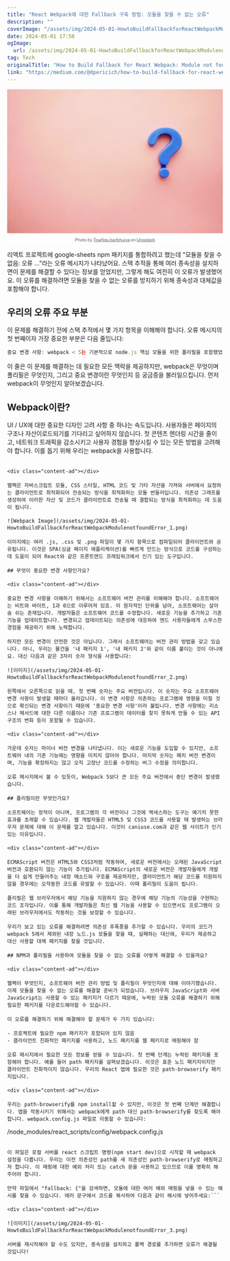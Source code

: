 ```yaml
---
title: "React Webpack에 대한 Fallback 구축 방법: 모듈을 찾을 수 없는 오류"
description: ""
coverImage: "/assets/img/2024-05-01-HowtoBuildFallbackforReactWebpackModulenotfoundError_0.png"
date: 2024-05-01 17:50
ogImage: 
  url: /assets/img/2024-05-01-HowtoBuildFallbackforReactWebpackModulenotfoundError_0.png
tag: Tech
originalTitle: "How to Build Fallback for React Webpack: Module not found Error"
link: "https://medium.com/@dpericich/how-to-build-fallback-for-react-webpack-module-not-found-error-de2438a8697c"
---
```



<img src="/assets/img/2024-05-01-HowtoBuildFallbackforReactWebpackModulenotfoundError_0.png" />

리액트 프로젝트에 google-sheets npm 패키지를 통합하려고 했는데 "모듈을 찾을 수 없음: 오류 ..."라는 오류 메시지가 나타났어요. 스택 추적을 통해 여러 종속성을 설치하면이 문제를 해결할 수 있다는 정보를 얻었지만, 그렇게 해도 여전히 이 오류가 발생했어요. 이 오류를 해결하려면 모듈을 찾을 수 없는 오류를 방지하기 위해 종속성과 대체값을 포함해야 합니다.

## 우리의 오류 주요 부분

이 문제를 해결하기 전에 스택 추적에서 몇 가지 항목을 이해해야 합니다. 오류 메시지의 첫 번째이자 가장 중요한 부분은 다음 줄입니다:

<div class="content-ad"></div>

```js
중요 변경 사항: webpack < 5는 기본적으로 node.js 핵심 모듈을 위한 폴리필을 포함했었습니다. 이제는 그렇지 않습니다. 이 모듈이 필요한지 확인하고 그에 대한 폴리필을 구성하세요.
```

이 줄은 이 문제를 해결하는 데 필요한 모든 맥락을 제공하지만, webpack은 무엇이며 폴리필은 무엇인지, 그리고 중요 변경이란 무엇인지 등 궁금증을 불러일으킵니다. 먼저 webpack이 무엇인지 알아보겠습니다.

## Webpack이란?

UI / UX에 대한 중요한 디자인 고려 사항 중 하나는 속도입니다. 사용자들은 페이지의 구조나 자산이로드되기를 기다리고 싶어하지 않습니다. 첫 콘텐츠 렌더링 시간을 줄이고, 네트워크 트래픽을 감소시키고 사용자 경험을 향상시킬 수 있는 모든 방법을 고려해야 합니다. 이를 돕기 위해 우리는 webpack을 사용합니다.
```

<div class="content-ad"></div>

웹팩은 자바스크립트 모듈, CSS 스타일, HTML 코드 및 기타 자산을 가져와 서버에서 요청하는 클라이언트로 최적화되어 전송되는 방식을 최적화하는 모듈 번들러입니다. 의존성 그래프를 생성하여 이러한 자산 및 코드가 클라이언트로 전송될 때 결합되는 방식을 최적화하는 데 도움이 됩니다.

![Webpack Image](/assets/img/2024-05-01-HowtoBuildFallbackforReactWebpackModulenotfoundError_1.png)

이미지에는 여러 .js, .css 및 .png 파일이 몇 가지 항목으로 컴파일되어 클라이언트와 공유됩니다. 이것은 SPA(싱글 페이지 애플리케이션)를 빠르게 만드는 방식으로 코드를 구성하는 데 도움이 되어 React와 같은 프론트엔드 프레임워크에서 인기 있는 도구입니다.

## 무엇이 중요한 변경 사항인가요?

<div class="content-ad"></div>

중요한 변경 사항을 이해하기 위해서는 소프트웨어 버전 관리를 이해해야 합니다. 소프트웨어는 비트와 바이트, 1과 0으로 이루어져 있죠. 이 원자적인 단위를 넘어, 소프트웨어는 살아 숨 쉬는 존재입니다. 개발자들은 소프트웨어 코드를 수정합니다. 새로운 기능을 추가하고 기존 기능을 업데이트합니다. 변경되고 업데이트되는 의존성에 대응하여 엔드 사용자들에게 스무스한 경험을 제공하기 위해 노력합니다.

하지만 모든 변경이 안전한 것은 아닙니다. 그래서 소프트웨어는 버전 관리 방법을 갖고 있습니다. 아니, 우리는 물건을 '내 패키지 1', '내 패키지 2'와 같이 이름 붙이는 것이 아니에요. 대신 다음과 같은 3자리 숫자 형식을 사용합니다:

![이미지](/assets/img/2024-05-01-HowtoBuildFallbackforReactWebpackModulenotfoundError_2.png)

왼쪽에서 오른쪽으로 읽을 때, 첫 번째 숫자는 주요 버전입니다. 이 숫자는 주요 소프트웨어 변경 사항이 발생할 때마다 올라갑니다. 이 변경 사항은 의존하는 프로그램에 영향을 미칠 것으로 확신되는 변경 사항이기 때문에 '중요한 변경 사항'이라 불립니다. 변경 사항에는 리소스나 메서드에 대한 다른 이름이나 기존 프로그램이 데이터를 찾지 못하게 만들 수 있는 API 구조의 변화 등이 포함될 수 있습니다.

<div class="content-ad"></div>

가운데 숫자는 마이너 버전 변경을 나타냅니다. 이는 새로운 기능을 도입할 수 있지만, 소프트웨어 내의 기존 기능에는 영향을 미치지 않아야 합니다. 마지막 숫자는 패치 버전 변경이며, 기능을 확장하지는 않고 오직 고장난 코드를 수정하는 버그 수정을 의미합니다.

오류 메시지에서 볼 수 있듯이, Webpack 5보다 큰 모든 주요 버전에서 중단 변경이 발생했습니다.

## 폴리필이란 무엇인가요?

소프트웨어는 정적이 아니며, 프로그램의 각 버전이나 그것에 액세스하는 도구는 예기치 못한 효과를 초래할 수 있습니다. 웹 개발자들은 HTML5 및 CSS3 코드를 사용할 때 발생하는 브라우저 문제에 대해 이 문제를 알고 있습니다. 이것이 caniuse.com과 같은 웹 사이트가 인기 있는 이유입니다.

<div class="content-ad"></div>

ECMAScript 버전은 HTML5와 CSS3처럼 작동하여, 새로운 버전에서는 오래된 JavaScript 버전과 호환되지 않는 기능이 추가됩니다. ECMAScript의 새로운 버전은 개발자들에게 개발을 더 쉽게 만들어주는 내장 메소드와 구조를 제공하지만, 클라이언트가 해당 코드를 지원하지 않을 경우에는 오작동한 코드를 유발할 수 있습니다. 이때 폴리필이 도움이 됩니다.

폴리필은 웹 브라우저에서 해당 기능을 지원하지 않는 경우에 해당 기능의 기능성을 구현하는 코드 조각입니다. 이를 통해 개발자들은 최신 웹 기능을 사용할 수 있으면서도 프로그램이 오래된 브라우저에서도 작동하는 것을 보장할 수 있습니다.

우리가 보고 있는 오류를 해결하려면 의존성 후폭풍을 추가할 수 있습니다. 우리의 코드가 webpack 5에서 제외된 내장 노드.js 모듈을 찾을 때, 실패하는 대신에, 우리가 제공하고 대신 사용할 대체 패키지를 찾을 것입니다.

## NPM과 폴리필을 사용하여 모듈을 찾을 수 없는 오류를 어떻게 해결할 수 있을까요?

<div class="content-ad"></div>

웹팩이 무엇인지, 소프트웨어 버전 관리 방법 및 폴리필이 무엇인지에 대해 이야기했습니다. 이제 모듈을 찾을 수 없는 오류를 해결할 준비가 되었습니다. 브라우저 JavaScript와 서버 JavaScript는 사용할 수 있는 패키지가 다르기 때문에, 누락된 모듈 오류를 해결하기 위해 필요한 패키지를 다운로드해야할 수 있습니다.

이 오류를 해결하기 위해 해결해야 할 문제가 두 가지 있습니다:

- 프로젝트에 필요한 npm 패키지가 포함되어 있지 않음
- 클라이언트 친화적인 패키지를 사용하고, 노드 패키지를 웹 패키지로 매핑해야 함

오류 메시지에서 필요한 모든 정보를 얻을 수 있습니다. 첫 번째 단계는 누락된 패키지를 포함해야 합니다. 예를 들어 path 패키지를 살펴보겠습니다. 이것은 표준 노드 패키지이지만 클라이언트 친화적이지 않습니다. 우리의 React 앱에 필요한 것은 path-browserify 패키지입니다.

<div class="content-ad"></div>

우리는 path-browserify를 npm install할 수 있지만, 이것은 첫 번째 단계만 해결합니다. 앱을 작동시키기 위해서는 webpack에게 path 대신 path-browserify를 찾도록 해야 합니다. webpack.config.js 파일로 이동할 수 있습니다:

```
/node_modules/react_scripts/config/webpack.config.js 
```

이 파일은 로컬 서버를 react 스크립트 명령(npm start dev)으로 시작할 때 webpack 설정을 다룹니다. 우리는 이전 의존성인 path를 새 의존성인 path-browserify로 매핑하고자 합니다. 이 매핑에 대한 예외 처리 또는 catch 문을 사용하고 있으므로 이를 명확히 해주어야 합니다.

만약 파일에서 "fallback: {"을 검색하면, 모듈에 대한 여러 예외 매핑을 넣을 수 있는 해시를 찾을 수 있습니다. 에러 문구에서 코드를 복사하여 다음과 같이 해시에 넣어주세요:``` 

<div class="content-ad"></div>

![이미지](/assets/img/2024-05-01-HowtoBuildFallbackforReactWebpackModulenotfoundError_3.png)

서버를 재시작해야 할 수도 있지만, 종속성을 설치하고 폴백 경로를 추가하면 오류가 해결될 것입니다!